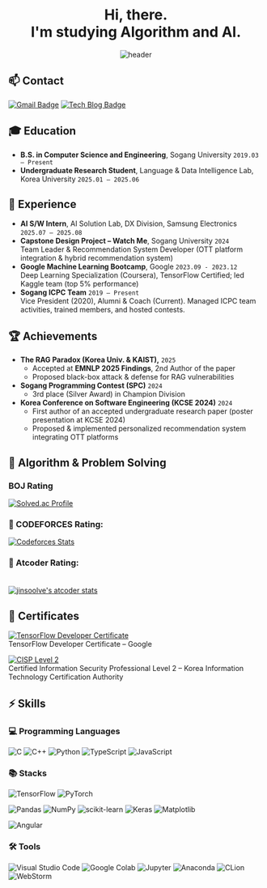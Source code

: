 <!--
**jinsoolve/jinsoolve** is a ✨ _special_ ✨ repository because its `README.md` (this file) appears on your GitHub profile.

Here are some ideas to get you started:

- 🔭 I’m currently working on ...
- 🌱 I’m currently learning ...
- 👯 I’m looking to collaborate on ...
- 🤔 I’m looking for help with ...
- 💬 Ask me about ...
- 📫 How to reach me: ...
- 😄 Pronouns: ...
- ⚡ Fun fact: ...

👀 🎅🙆‍♂️🌲🤶🧑‍🎄☃️
🏃‍♀️ 🚶🏻‍♀️🍰  🏊 🎄  🎁 🔴 🦌 ❄️ ☃️ 🏃 ☀️ 🎣 🌊 🎂🌞날씨⛅️ 
 🎾 스포츠🏓 ⚾️ 🏀 🏐
 📈주식📉📰📢 1️⃣2️⃣3️⃣ ❶❷ ➌
 🌻📑💰💸경제👁‍🗨🏡📱🔔📺 ☎️
🔥공지📣 🫰❤️  🧡  🤎 ❗️⚠️ ❤️👇🔽 ☎🔹
​
🥁👬🎗🐶🐱😱👽💗🐬🤠🔥💌💬📌📍✅✔️✔📢🔈🔊🔔📣📷 🔴🔵🚀💥☢️🚨🎁📚 👠👚👙👛👜 💼👝🛍🎒👞👟👡👢💚💘 🏰 🏡🌛⭐️🍀👍🏻😮😍🤭 ♾😌💕🙌🏼🙆🏻‍📍🙊⚖️🚗 🏍️ 🎼 🔋🔌💻🖥🖨⌨🖱🖲💽💾💿📀🏃 🛒 🏹 🅰🍧🍉🍑   ✨️☕🎀🎨🌳 ✒🙌 🙋‍♂️🙅🏻🏃‍♂️🏃‍♀️ 🔗☎📞🍅 📫📪📬📭📮🗳✏✒🖋🖊🖌🖍📋📍📌🗒📝📅📅📆🗓🕒⌛⏳⌚⏱⏲🕰⏰🎂🍩🍔🍯📖🏝️🌈💤 💕💗💙🔎 🎉🌏🤝📩📚⭐️📆 🎯😎😘😁😭😳😷🤣😝🔔 💎⛑👒🎩🎓💋💄💍🍁 🎓 📮⚓📻👋🦷♀‍♂🙋‍🙋‍💜💜👔🎙🎧🎼🎵🎶🎙🎤🎚🖍🐰📂💕🌊💖🎶🎵🌹🌞🌺🌷 🎹🏠💓💧✌☠🖐️👇❤ ⚡🌟🌿👏📍🍂🥇🎻🎷📰👩🏻‍🎨🎨👩🏼‍💻🎬🎊🌉🎈🎆🎇✨🎉🎊🎃🎄🎋🎍🎎🎏🎐🎑🎀🎁🎗🎞🎟🎫🎠🎡🎢🎪🎭🖼🎨🛒👓🕶⚽⚾🏀🏐💪🏈🏉🎱🎳⛳⛸🏏🏑🏓🏸🎾🎯🥊🥋🥇🥈🥉🏅🎖🏆🎣🎽🛶🎿🥅🏒🎮🕹🎰🎲🔮🎴🃏🀄♟♠♣♥♦🎛🎧📯🥁🎷🎺🎸🎻🎹📻🔓🔏🔐🔑🗝⚒⛏🛠🔧🔩⚙🗜🛢⚗🔭⚖📿⛓🛡🏹🗡⚔🔪💣🔫📟📠📱📲📳📴🚬⚰⚱🗿🎥🎬📽📡📺📷📹📼🔍🔎🕯🕯📑📰🗞🔖🏷💰💴💵💵💶💷💸💳🏧✉📧📨📤📤📦📦💼📁📂🗂📇📈📉📊📎🖇📏📐✂🗃🗄🗑​
-->

<div align="center">

<h1>
Hi, there.  <br/>
I'm studying Algorithm and AI.
</h1>

![header](https://capsule-render.vercel.app/api?type=waving&color=gradient&customColorList=12&height=300&section=header&text=jinsoolve&fontSize=80)

</div>


## 📫 Contact
[![Gmail Badge](https://img.shields.io/badge/-Gmail-c14438?style=flat-square&logo=Gmail&logoColor=white&link=mailto:jinsoolve@gmail.com)](mailto:jinsoolve@gmail.com) 
[![Tech Blog Badge](https://img.shields.io/badge/-Tech%20blog-black?style=flat-square&logo=github&link=https://jinsoolve.com)](https://jinsoolve.com)


## 🎓 Education
- **B.S. in Computer Science and Engineering**, Sogang University `2019.03 – Present`
- **Undergraduate Research Student**, Language & Data Intelligence Lab, Korea University `2025.01 – 2025.06`


## 💼 Experience
- **AI S/W Intern**, AI Solution Lab, DX Division, Samsung Electronics `2025.07 – 2025.08`  
- **Capstone Design Project – Watch Me**, Sogang University `2024`  
  Team Leader & Recommendation System Developer (OTT platform integration & hybrid recommendation system)  
- **Google Machine Learning Bootcamp**, Google `2023.09 - 2023.12`  
  Deep Learning Specialization (Coursera), TensorFlow Certified; led Kaggle team (top 5% performance)  
- **Sogang ICPC Team** `2019 – Present`  
  Vice President (2020), Alumni & Coach (Current). Managed ICPC team activities, trained members, and hosted contests.  


## 🏆 Achievements
- **The RAG Paradox (Korea Univ. & KAIST),** `2025`  
  - Accepted at **EMNLP 2025 Findings**, 2nd Author of the paper
  - Proposed black-box attack & defense for RAG vulnerabilities  
- **Sogang Programming Contest (SPC)** `2024`  
  - 3rd place (Silver Award) in Champion Division  
- **Korea Conference on Software Engineering (KCSE 2024)** `2024`  
  - First author of an accepted undergraduate research paper (poster presentation at KCSE 2024) 
  - Proposed & implemented personalized recommendation system integrating OTT platforms  

## 🥇 Algorithm & Problem Solving

### BOJ Rating
[![Solved.ac Profile](http://mazassumnida.wtf/api/v2/generate_badge?boj=jinsoolve)](https://solved.ac/profile/jinsoolve)


<!-- 배너형태
<br><br>
[![Solved.ac
프로필](http://mazassumnida.wtf/api/mini/generate_badge?boj=jinsoolve)](https://solved.ac/profile/jinsoolve) 
-->


### 🍁 CODEFORCES Rating:

[![Codeforces Stats](https://codeforces-readme-stats.vercel.app/api/card?username=jinsoolve&theme=dracula)](https://codeforces.com/profile/jinsoolve)

<!-- 구버전
[![CodeForces Profile](https://cf.leed.at?id=jinsoolve)](https://codeforces.com/profile/jinsoolve) -->

### 🌿 Atcoder Rating: <br><br>
[![jinsoolve's atcoder stats](https://atcoder-readme-stats.vercel.app/stats/jinsoolve?theme=darcula&width=450&show_history=3&show_icons=true)](https://github.com/iwbc-mzk/atcoder-readme-stats)


<!-- 구버전 -->
<!-- <img src="https://atrating.baoshuo.dev/rating?username=jinsoolve"> -->


## 📜 Certificates

[![TensorFlow Developer Certificate](https://img.shields.io/badge/TensorFlow-Developer%20Certificate-FF6F00?logo=tensorflow&logoColor=white&style=for-the-badge)](https://www.tensorflow.org/certificate)  
TensorFlow Developer Certificate – Google  


[![CISP Level 2](https://img.shields.io/badge/Information%20Security-Professional%20Lv2-1976D2?logo=security&logoColor=white&style=for-the-badge)](https://www.kitca.or.kr)  
Certified Information Security Professional Level 2 – Korea Information Technology Certification Authority  

## ⚡ Skills

### 💻 Programming Languages

![C](https://img.shields.io/badge/C-00599C?style=flat-square&logo=c&logoColor=white)
![C++](https://img.shields.io/badge/C++-00599C?style=flat-square&logo=c%2B%2B&logoColor=white)
![Python](https://img.shields.io/badge/Python-3776AB?style=flat-square&logo=python&logoColor=white)
![TypeScript](https://img.shields.io/badge/TypeScript-3178C6?style=flat-square&logo=typescript&logoColor=white)
![JavaScript](https://img.shields.io/badge/JavaScript-F7DF1E?style=flat-square&logo=javascript&logoColor=black)


### 📚 Stacks
![TensorFlow](https://img.shields.io/badge/TensorFlow-FF6F00?style=flat-square&logo=tensorflow&logoColor=white)
![PyTorch](https://img.shields.io/badge/PyTorch-EE4C2C?style=flat-square&logo=pytorch&logoColor=white)

![Pandas](https://img.shields.io/badge/Pandas-150458?style=flat-square&logo=pandas&logoColor=white)
![NumPy](https://img.shields.io/badge/NumPy-013243?style=flat-square&logo=numpy&logoColor=white)
![scikit-learn](https://img.shields.io/badge/scikit--learn-F7931E?style=flat-square&logo=scikit-learn&logoColor=white)
![Keras](https://img.shields.io/badge/Keras-D00000?style=flat-square&logo=keras&logoColor=white)
![Matplotlib](https://img.shields.io/badge/Matplotlib-11557C?style=flat-square&logo=matplotlib&logoColor=white)

![Angular](https://img.shields.io/badge/Angular-DD0031?style=flat-square&logo=angular&logoColor=white)

### 🛠 Tools
![Visual Studio Code](https://img.shields.io/badge/Visual%20Studio%20Code-007ACC?style=flat-square&logo=visual-studio-code&logoColor=white)
![Google Colab](https://img.shields.io/badge/Google%20Colab-F9AB00?style=flat-square&logo=google-colab&logoColor=white)
![Jupyter](https://img.shields.io/badge/Jupyter-F37626?style=flat-square&logo=jupyter&logoColor=white)
![Anaconda](https://img.shields.io/badge/Anaconda-44A833?style=flat-square&logo=anaconda&logoColor=white)
![CLion](https://img.shields.io/badge/CLion-000000?style=flat-square&logo=clion&logoColor=white)
![WebStorm](https://img.shields.io/badge/WebStorm-000000?style=flat-square&logo=webstorm&logoColor=white)